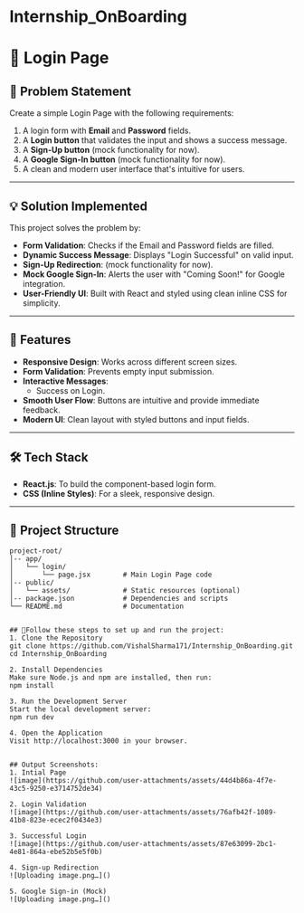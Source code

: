 # Internship_OnBoarding

# 🚀 Login Page 

## 📜 Problem Statement
Create a simple Login Page with the following requirements:
1. A login form with **Email** and **Password** fields.
2. A **Login button** that validates the input and shows a success message.
3. A **Sign-Up button** (mock functionality for now).
4. A **Google Sign-In button** (mock functionality for now).
5. A clean and modern user interface that's intuitive for users.

---

## 💡 Solution Implemented
This project solves the problem by:
- **Form Validation**: Checks if the Email and Password fields are filled.
- **Dynamic Success Message**: Displays "Login Successful" on valid input.
- **Sign-Up Redirection**: (mock functionality for now).
- **Mock Google Sign-In**: Alerts the user with "Coming Soon!" for Google integration.
- **User-Friendly UI**: Built with React and styled using clean inline CSS for simplicity.

---

## 🎨 Features
- **Responsive Design**: Works across different screen sizes.
- **Form Validation**: Prevents empty input submission.
- **Interactive Messages**:
  - Success on Login.
- **Smooth User Flow**: Buttons are intuitive and provide immediate feedback.
- **Modern UI**: Clean layout with styled buttons and input fields.

---

## 🛠️ Tech Stack
- **React.js**: To build the component-based login form.
- **CSS (Inline Styles)**: For a sleek, responsive design.

---

## 📂 Project Structure
```plaintext
project-root/
│-- app/
│   └── login/
│       └── page.jsx        # Main Login Page code
│-- public/
│   └── assets/             # Static resources (optional)
│-- package.json            # Dependencies and scripts
└── README.md               # Documentation


## 🚀Follow these steps to set up and run the project:
1. Clone the Repository
git clone https://github.com/VishalSharma171/Internship_OnBoarding.git
cd Internship_OnBoarding

2. Install Dependencies
Make sure Node.js and npm are installed, then run:
npm install

3. Run the Development Server
Start the local development server:
npm run dev

4. Open the Application
Visit http://localhost:3000 in your browser.


## Output Screenshots:
1. Intial Page
![image](https://github.com/user-attachments/assets/44d4b86a-4f7e-43c5-9250-e3714752de34)

2. Login Validation
![image](https://github.com/user-attachments/assets/76afb42f-1089-41b8-823e-ecec2f0434e3)

3. Successful Login
![image](https://github.com/user-attachments/assets/87e63099-2bc1-4e81-864a-ebe52b5e5f0b)

4. Sign-up Redirection 
![Uploading image.png…]()

5. Google Sign-in (Mock)
![Uploading image.png…]()



